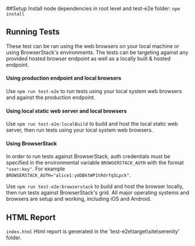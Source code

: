 ##Setup
Install node dependencies in root level and test-e2e folder: `npm install` 

## Running Tests

These test can be ran using the web browsers on your local machine or using BrowserStack's environments. The tests can be targeting against any provided hosted browser endpoint as well as a locally built & hosted endpoint. 

#### Using production endpoint and local browsers
Use `npm run test-e2e` to run tests using your local system web browsers and against the production endpoint.

#### Using local static web server and local browsers
Use `npm run test-e2e:localBuild` to build and host the local static web server, then run tests using your local system web browsers.

#### Using BrowserStack
In order to run tests against BrowserStack, auth credentials must be specified in the environmental variable `BROWSERSTACK_AUTH` with the format `"user:key"`. 
For example `BROWSERSTACK_AUTH="alice1:yUDBktWP1tRdrfq5Lpck"`.

Use `npm run test-e2e:browserstack` to build and host the browser locally, then run tests against BrowserStack's grid. All major operating systems and browsers are setup and working, including iOS and Android. 

## HTML Report
`index.html` Html report is generated in the 'test-e2e\target\site\serenity' folder.
